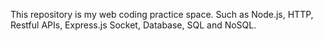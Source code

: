 This repository is my web coding practice space.
Such as Node.js, HTTP, Restful APIs, Express.js Socket, Database, SQL and NoSQL.

